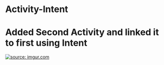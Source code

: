 # Activity-Intent
<h1> Added Second Activity and linked it to first using Intent </h1>
<a href="https://imgur.com/AkJIiMb"><img src="https://i.imgur.com/AkJIiMb.gif" title="source: imgur.com" /></a>
